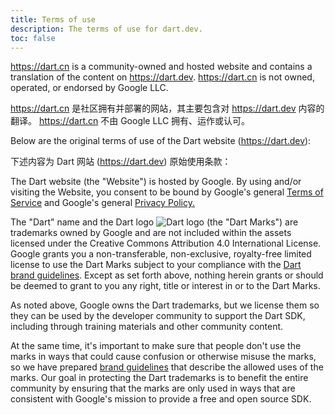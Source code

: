 ```yaml
---
title: Terms of use
description: The terms of use for dart.dev.
toc: false
---
```


https://dart.cn is a community-owned and hosted website
and contains a translation of the content on https://dart.dev.
https://dart.cn is not owned, operated, or endorsed by Google LLC.

https://dart.cn 是社区拥有并部署的网站，其主要包含对 https://dart.dev 内容的翻译。
https://dart.cn 不由 Google LLC 拥有、运作或认可。

Below are the original terms of use of the Dart website (https://dart.dev):

下述内容为 Dart 网站 (https://dart.dev) 原始使用条款：

The Dart website (the "Website") is hosted by Google.
By using and/or visiting the Website,
you consent to be bound by Google's general [Terms of Service][]
and Google's general [Privacy Policy.][Privacy Policy]

The "Dart" name and the Dart logo
<img src="/assets/img/logo/dart-64.png" alt="Dart logo" class="align-baseline text-icon">
(the "Dart Marks") are trademarks owned by Google and are not included
within the assets licensed under the Creative Commons Attribution 4.0
International License.  Google grants you a non-transferable,
non-exclusive, royalty-free limited license to use the Dart Marks
subject to your compliance with the [Dart brand guidelines](/brand).
Except as set forth above, nothing herein grants or should be deemed
to grant to you any right, title or interest in or to the Dart Marks.

As noted above, Google owns the Dart trademarks, but we license them
so they can be used by the developer community to support the Dart
SDK, including through training materials and other community content.

At the same time, it's important to make sure that people don't
use the marks in ways that could cause confusion or otherwise misuse
the marks, so we have prepared [brand guidelines](/brand) that describe the
allowed uses of the marks. Our goal in protecting the Dart trademarks
is to benefit the entire community by ensuring that the marks are only used
in ways that are consistent with Google's mission to provide a free and open
source SDK.

[Terms of Service]: https://policies.google.com/terms
[Privacy Policy]: https://policies.google.com/privacy
